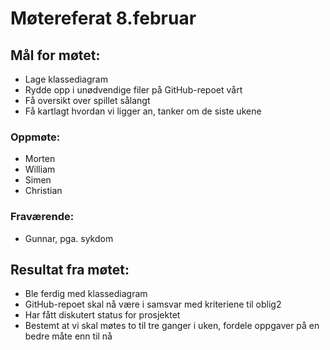 # Møtereferat 8.februar
## Mål for møtet:
- Lage klassediagram
- Rydde opp i unødvendige filer på GitHub-repoet vårt
- Få oversikt over spillet sålangt
- Få kartlagt hvordan vi ligger an, tanker om de siste ukene

### Oppmøte:
- Morten
- William
- Simen
- Christian

### Fraværende:
- Gunnar, pga. sykdom

## Resultat fra møtet:
- Ble ferdig med klassediagram
- GitHub-repoet skal nå være i samsvar med kriteriene til oblig2
- Har fått diskutert status for prosjektet
- Bestemt at vi skal møtes to til tre ganger i uken, fordele oppgaver på en bedre måte enn til nå
